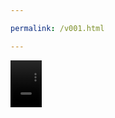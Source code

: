 ```yaml
---

permalink: /v001.html

---
```


<video src="/221288263-1-177_360p.mp4" width="50px" height="75px" controls="controls"></video>
